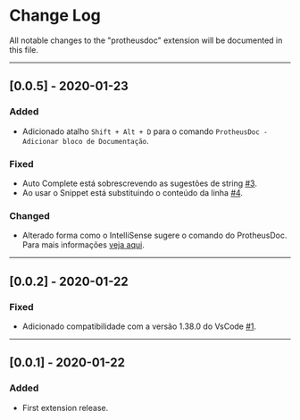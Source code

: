 # Change Log

All notable changes to the "protheusdoc" extension will be documented in this file.

---

## [0.0.5] - 2020-01-23

### Added
- Adicionado atalho `Shift + Alt + D` para o comando `ProtheusDoc - Adicionar bloco de Documentação`.

### Fixed
- Auto Complete está sobrescrevendo as sugestões de string [#3](https://github.com/AlencarGabriel/ProtheusDoc-VsCode/issues/3).
- Ao usar o Snippet está substituindo o conteúdo da linha [#4](https://github.com/AlencarGabriel/ProtheusDoc-VsCode/issues/4).

### Changed
- Alterado forma como o IntelliSense sugere o comando do ProtheusDoc. Para mais informações [veja aqui](https://github.com/AlencarGabriel/ProtheusDoc-VsCode#snippets).

---
## [0.0.2] - 2020-01-22

### Fixed
- Adicionado compatibilidade com a versão 1.38.0 do VsCode [#1](https://github.com/AlencarGabriel/ProtheusDoc-VsCode/issues/1).

---

## [0.0.1] - 2020-01-22

### Added
- First extension release.